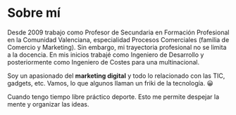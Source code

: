 # Sobre mí

Desde 2009 trabajo como Profesor de Secundaria en Formación Profesional en la Comunidad Valenciana, especialidad Procesos Comerciales (familia de Comercio y Marketing). Sin embargo, mi trayectoria profesional no se limita a la docencia. En mis inicios trabajé como Ingeniero de Desarrollo y posteriormente como Ingeniero de Costes para una multinacional.

Soy un apasionado del **marketing digital** y todo lo relacionado con las TIC, gadgets, etc. Vamos, lo que algunos llaman un friki de la tecnología. 😀

Cuando tengo tiempo libre práctico deporte. Esto me permite despejar la mente y organizar las ideas.